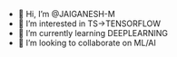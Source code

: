 - 👋 Hi, I’m @JAIGANESH-M
- 👀 I’m interested in TS->TENSORFLOW
- 🌱 I’m currently learning DEEPLEARNING
- 💞️ I’m looking to collaborate on ML/AI

<!---
JAIGANESH-TS/JAIGANESH-TS is a ✨ special ✨ repository because its `README.md` (this file) appears on your GitHub profile.
You can click the Preview link to take a look at your changes.
--->
